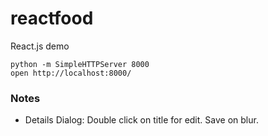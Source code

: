 reactfood
=========

React.js demo

```shell
python -m SimpleHTTPServer 8000
open http://localhost:8000/
```

### Notes ###
 * Details Dialog: Double click on title for edit. Save on blur. 

